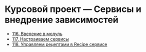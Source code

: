 # Курсовой проект — Сервисы и внедрение зависимостей

- [116. Введение в модуль](./116.%20Introduction)
- [117. Настраиваем сервисы](./117.%20Setting%20up%20the%20Services)
- [118. Управляем рецептами в Recipe сервисе](./118.%20Managing%20Recipes%20in%20a%20Recipe%20Service)

